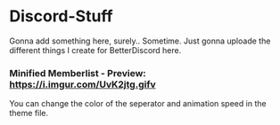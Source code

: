 # Discord-Stuff
Gonna add something here, surely.. Sometime.
Just gonna uploade the different things I create for BetterDiscord here.



### Minified Memberlist - Preview: https://i.imgur.com/UvK2jtg.gifv

You can change the color of the seperator and animation speed in the theme file.

